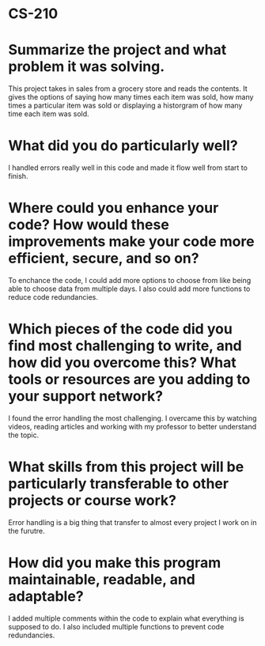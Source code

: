 # CS-210

# Summarize the project and what problem it was solving.

This project takes in sales from a grocery store and reads the contents. It gives the options of saying how many times each item was sold, how many times a particular item was sold or displaying a historgram of how many time each item was sold. 

# What did you do particularly well?

I handled errors really well in this code and made it flow well from start to finish.

# Where could you enhance your code? How would these improvements make your code more efficient, secure, and so on?

To enchance the code, I could add more options to choose from like being able to choose data from multiple days. I also could add more functions to reduce code redundancies. 

# Which pieces of the code did you find most challenging to write, and how did you overcome this? What tools or resources are you adding to your support network?

I found the error handling the most challenging. I overcame this by watching videos, reading articles and working with my professor to better understand the topic.

# What skills from this project will be particularly transferable to other projects or course work?

Error handling is a big thing that transfer to almost every project I work on in the furutre.

# How did you make this program maintainable, readable, and adaptable?

I added multiple comments within the code to explain what everything is supposed to do. I also included multiple functions to prevent code redundancies. 
